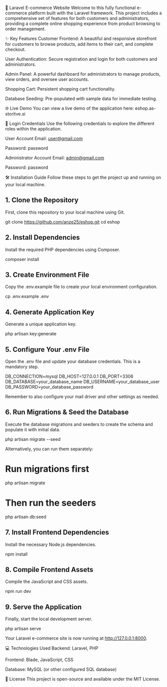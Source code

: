 🚀 Laravel E-commerce Website
Welcome to this fully functional e-commerce platform built with the Laravel framework. This project includes a comprehensive set of features for both customers and administrators, providing a complete online shopping experience from product browsing to order management.

✨ Key Features
Customer Frontend: A beautiful and responsive storefront for customers to browse products, add items to their cart, and complete checkout.

User Authentication: Secure registration and login for both customers and administrators.

Admin Panel: A powerful dashboard for administrators to manage products, view orders, and oversee user accounts.

Shopping Cart: Persistent shopping cart functionality.

Database Seeding: Pre-populated with sample data for immediate testing.

🌐 Live Demo
You can view a live demo of the application here:
eshop.as-storitve.si

🔑 Login Credentials
Use the following credentials to explore the different roles within the application.

User Account
Email: user@gmail.com

Password: password

Administrator Account
Email: admin@gmail.com

Password: password

🛠️ Installation Guide
Follow these steps to get the project up and running on your local machine.

## 1. Clone the Repository
First, clone this repository to your local machine using Git.

git clone https://github.com/anze25/eshop.git
cd eshop

## 2. Install Dependencies
Install the required PHP dependencies using Composer.

composer install

## 3. Create Environment File
Copy the .env.example file to create your local environment configuration.

cp .env.example .env

## 4. Generate Application Key
Generate a unique application key.

php artisan key:generate

## 5. Configure Your .env File
Open the .env file and update your database credentials. This is a mandatory step.

DB_CONNECTION=mysql
DB_HOST=127.0.0.1
DB_PORT=3306
DB_DATABASE=your_database_name
DB_USERNAME=your_database_user
DB_PASSWORD=your_database_password

Remember to also configure your mail driver and other settings as needed.

## 6. Run Migrations & Seed the Database
Execute the database migrations and seeders to create the schema and populate it with initial data.

php artisan migrate --seed

Alternatively, you can run them separately:

# Run migrations first
php artisan migrate

# Then run the seeders
php artisan db:seed

## 7. Install Frontend Dependencies
Install the necessary Node.js dependencies.

npm install

## 8. Compile Frontend Assets
Compile the JavaScript and CSS assets.

npm run dev

## 9. Serve the Application
Finally, start the local development server.

php artisan serve

Your Laravel e-commerce site is now running at http://127.0.0.1:8000.

💻 Technologies Used
Backend: Laravel, PHP

Frontend: Blade, JavaScript, CSS

Database: MySQL (or other configured SQL database)

📄 License
This project is open-source and available under the MIT License.
